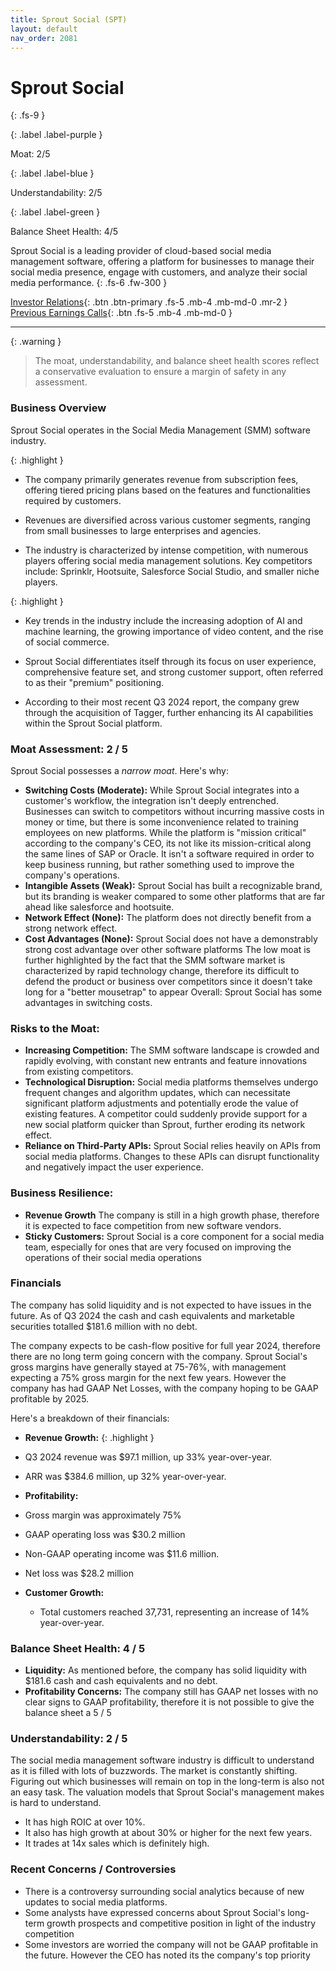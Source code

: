 ```yaml
---
title: Sprout Social (SPT)
layout: default
nav_order: 2081
---
```


# Sprout Social
{: .fs-9 }

{: .label .label-purple }

Moat: 2/5

{: .label .label-blue }

Understandability: 2/5

{: .label .label-green }

Balance Sheet Health: 4/5

Sprout Social is a leading provider of cloud-based social media management software, offering a platform for businesses to manage their social media presence, engage with customers, and analyze their social media performance.
{: .fs-6 .fw-300 }

[Investor Relations](https://www.google.com/search?q=SPT+investor+relations){: .btn .btn-primary .fs-5 .mb-4 .mb-md-0 .mr-2 }
[Previous Earnings Calls](https://discountingcashflows.com/company/SPT/transcripts/){: .btn .fs-5 .mb-4 .mb-md-0 }

---

{: .warning }
>The moat, understandability, and balance sheet health scores reflect a conservative evaluation to ensure a margin of safety in any assessment.



### Business Overview

Sprout Social operates in the Social Media Management (SMM) software industry.

{: .highlight }

*   The company primarily generates revenue from subscription fees, offering tiered pricing plans based on the features and functionalities required by customers.

*   Revenues are diversified across various customer segments, ranging from small businesses to large enterprises and agencies.

*   The industry is characterized by intense competition, with numerous players offering social media management solutions. Key competitors include: Sprinklr, Hootsuite, Salesforce Social Studio, and smaller niche players.

{: .highlight }

*   Key trends in the industry include the increasing adoption of AI and machine learning, the growing importance of video content, and the rise of social commerce.

*   Sprout Social differentiates itself through its focus on user experience, comprehensive feature set, and strong customer support, often referred to as their "premium" positioning.

*   According to their most recent Q3 2024 report, the company grew through the acquisition of Tagger, further enhancing its AI capabilities within the Sprout Social platform.

### Moat Assessment: 2 / 5

Sprout Social possesses a *narrow moat*. Here's why:

*   **Switching Costs (Moderate):**  While Sprout Social integrates into a customer's workflow, the integration isn't deeply entrenched.  Businesses can switch to competitors without incurring massive costs in money or time, but there is some inconvenience related to training employees on new platforms. While the platform is "mission critical" according to the company's CEO, its not like its mission-critical along the same lines of SAP or Oracle. It isn't a software required in order to keep business running, but rather something used to improve the company's operations.
*   **Intangible Assets (Weak):** Sprout Social has built a recognizable brand, but its branding is weaker compared to some other platforms that are far ahead like salesforce and hootsuite.
*   **Network Effect (None):**  The platform does not directly benefit from a strong network effect.
*   **Cost Advantages (None):** Sprout Social does not have a demonstrably strong cost advantage over other software platforms
The low moat is further highlighted by the fact that the SMM software market is characterized by rapid technology change, therefore its difficult to defend the product or business over competitors since it doesn't take long for a "better mousetrap" to appear
Overall: Sprout Social has some advantages in switching costs.
### Risks to the Moat:

*   **Increasing Competition:** The SMM software landscape is crowded and rapidly evolving, with constant new entrants and feature innovations from existing competitors.
*   **Technological Disruption:** Social media platforms themselves undergo frequent changes and algorithm updates, which can necessitate significant platform adjustments and potentially erode the value of existing features. A competitor could suddenly provide support for a new social platform quicker than Sprout, further eroding its network effect.
*   **Reliance on Third-Party APIs:**  Sprout Social relies heavily on APIs from social media platforms. Changes to these APIs can disrupt functionality and negatively impact the user experience. 

### Business Resilience:

*  **Revenue Growth** The company is still in a high growth phase, therefore it is expected to face competition from new software vendors.
*  **Sticky Customers:** Sprout Social is a core component for a social media team, especially for ones that are very focused on improving the operations of their social media operations

### Financials

The company has solid liquidity and is not expected to have issues in the future. As of Q3 2024 the cash and cash equivalents and marketable securities totalled $181.6 million with no debt.

The company expects to be cash-flow positive for full year 2024, therefore there are no long term going concern with the company. Sprout Social's gross margins have generally stayed at 75-76%, with management expecting a 75% gross margin for the next few years. However the company has had GAAP Net Losses, with the company hoping to be GAAP profitable by 2025.

Here's a breakdown of their financials:

*   **Revenue Growth:**
{: .highlight }

  *   Q3 2024 revenue was $97.1 million, up 33% year-over-year.

   *   ARR was $384.6 million, up 32% year-over-year.

*   **Profitability:**

   *   Gross margin was approximately 75%

   *   GAAP operating loss was $30.2 million

   *   Non-GAAP operating income was $11.6 million. 

   *   Net loss was $28.2 million

*   **Customer Growth:**

    *   Total customers reached 37,731, representing an increase of 14% year-over-year.

### Balance Sheet Health: 4 / 5

*   **Liquidity:**  As mentioned before, the company has solid liquidity with $181.6 cash and cash equivalents and no debt.
*   **Profitability Concerns:** The company still has GAAP net losses with no clear signs to GAAP profitability, therefore it is not possible to give the balance sheet a 5 / 5

### Understandability: 2 / 5

The social media management software industry is difficult to understand as it is filled with lots of buzzwords. The market is constantly shifting. Figuring out which businesses will remain on top in the long-term is also not an easy task. The valuation models that Sprout Social's management makes is hard to understand.
- It has high ROIC at over 10%.
- It also has high growth at about 30% or higher for the next few years.
- It trades at 14x sales which is definitely high.

### Recent Concerns / Controversies

*  There is a controversy surrounding social analytics because of new updates to social media platforms.
*   Some analysts have expressed concerns about Sprout Social's long-term growth prospects and competitive position in light of the industry competition
*   Some investors are worried the company will not be GAAP profitable in the future. However the CEO has noted its the company's top priority